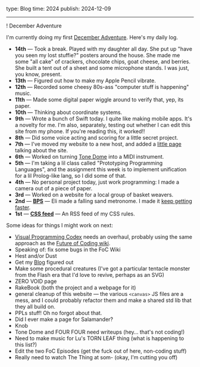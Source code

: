 type: Blog
time: 2024
publish: 2024-12-09

---

! December Adventure

<section>

I'm currently doing my first [December Adventure](https://eli.li/december-adventure). Here's my daily log.

* **14th** — Took a break. Played with my daughter all day. She put up "have you seen my lost stuffie?" posters around the house. She made me some "all cake" of crackers, chocolate chips, goat cheese, and berries. She built a tent out of a sheet and some microphone stands. I was just, you know, present. 
* **13th** — Figured out how to make my Apple Pencil vibrate.
* **12th** — Recorded some cheesy 80s-ass "computer stuff is happening" music.
* **11th** — Made some digital paper wiggle around to verify that, yep, its paper.
* **10th** — Thinking about coordinate systems.
* **9th** — Wrote a bunch of Swift today. I quite like making mobile apps. It's a novelty for me. I'm also, separately, testing out whether I can edit this site from my phone. If you're reading this, it worked!!
* **8th** — Did some voice acting and scoring for a little secret project.
* **7th** — I've moved my website to a new host, and added a [little page](/site) talking about the site.
* **6th** — Worked on turning [Tone Dome](/tone-dome) into a MIDI instrument.
* **5th** — I'm taking a lil class called "Prototyping Programming Languages", and the assignment this week is to implement unification for a lil Prolog-like lang, so I did some of that.
* **4th** — No personal project today, just work programming: I made a camera out of a piece of paper.
* **3rd** — Worked on a website for a local group of basket weavers.
* **2nd** — **[BPS](/december-adventure/2024/2)** — Eli made a falling sand metronome. I made it [keep getting faster](/jerk).
* **1st** — **[CSS feed](/feeds)** — An RSS feed of my CSS rules.

</section><section>

Some ideas for things I might work on next:

* [Visual Programming Codex](/codex) needs an overhaul, probably using the same approach as the [Future of Coding wiki](https://wiki.futureofcoding.org).
* Speaking of: fix some bugs in the FoC Wiki
* Hest and/or Dust
* Get my [Blog](/blog) figured out
* Make some procedural creatures (I've got a particular tentacle monster from the Flash era that I'd love to revive, perhaps as an SVG)
* ZERO VOID page
* RakeBook (both the project and a webpage for it)
* general cleanup of this website — the various `<canvas>` JS files are a mess, and I could probably refactor them and make a shared std lib that they all build on.
* PPLs stuff! Oh no forgot about that.
* Did I ever make a page for Salamander?
* Knob
* Tone Dome and FOUR FOUR need writeups (hey… that's not coding!)
* Need to make music for Lu's TORN LEAF thing (what is happening to this list?)
* Edit the two FoC Episodes (get the fuck out of here, non-coding stuff)
* Really need to watch The Thing at som- (okay, I'm cutting you off)

</section>
